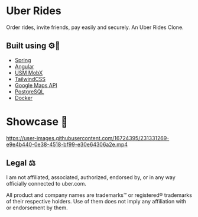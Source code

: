 # Uber Rides
Order rides, invite friends, pay easily and securely. An Uber Rides Clone.

## Built using ⚙️🔧
- [Spring](https://spring.io/)
- [Angular](https://angular.io/)
- [USM MobX](https://github.com/unadlib/usm)
- [TailwindCSS](https://tailwindcss.com/)
- [Google Maps API](https://developers.google.com/maps)
- [PostgreSQL](https://www.postgresql.org/)
- [Docker](https://www.docker.com/)

# Showcase 📸
https://user-images.githubusercontent.com/16724395/231331269-e9e4b440-0e38-4518-bf99-e30e64306a2e.mp4

## Legal ⚖️
I am not affiliated, associated, authorized, endorsed by, or in any way officially connected to uber.com.

All product and company names are trademarks™ or registered® trademarks of their respective holders. Use of them does not imply any affiliation with or endorsement by them.
